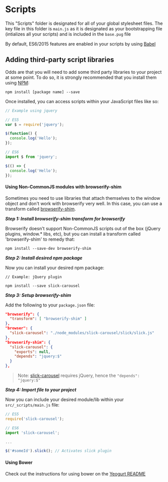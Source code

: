 # Scripts

This "Scripts" folder is designated for all of your global stylesheet files.
The key file in this folder is `main.js` as it is designated as your bootstrapping file (intializes all your scripts) and is included in the `base.pug` file

By default, ES6/2015 features are enabled in your scripts by using [Babel](https://babeljs.io)

## Adding third-party script libraries
Odds are that you will need to add some third party libraries to your project at some point. 
To do so, it is strongly recommended that you install them using [NPM](http://npmjs.com/):

```
npm install [package name] --save
```

Once installed, you can access scripts within your JavaScript files like so:

```js
// Example using jquery

// ES5
var $ = require('jquery');

$(function() {
  console.log('Hello');
});

// ES6
import $ from 'jquery';

$(() => {
  console.log('Hello');
});
```

#### Using Non-CommonJS modules with browserify-shim

Sometimes you need to use libraries that attach themselves to the window object and don't work with browserify very well.
In this case, you can use a transform called [browserify-shim](https://github.com/thlorenz/browserify-shim).

***Step 1: Install browserify-shim transform for browserify***

Browserify doesn't support Non-CommonJS scripts out of the box (jQuery plugins, window.* libs, etc), but you can install a transform called 'browserify-shim' to remedy that:

```
npm install --save-dev browserify-shim
```

***Step 2: Install desired npm package***

Now you can install your desired npm package:

```
// Example: jQuery plugin

npm install --save slick-carousel
```

***Step 3: Setup browserify-shim***

Add the following to your `package.json` file:

```json
"browserify": {
  "transform": [ "browserify-shim" ]
},
"browser": {
  "slick-carousel": "./node_modules/slick-carousel/slick/slick.js"
},
"browserify-shim": {
  "slick-carousel": {
    "exports": null,
    "depends": "jquery:$"
  }
},
```
> Note: [slick-carousel](http://kenwheeler.github.io/slick/) requires jQuery, hence the `"depends": "jquery:$"`

***Step 4: Import file to your project***

Now you can include your desired module/lib within your `src/_scripts/main.js` file:

```js
// ES5
require('slick-carousel');

// ES6
import 'slick-carousel';

...

$('#someId').slick(); // Activates slick plugin
```

#### Using Bower

Check out the instructions for using bower on the [Yeogurt README](https://github.com/larsonjj/generator-yeogurt#using-bower)

